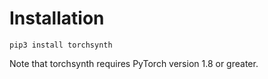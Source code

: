 Installation
============

```
pip3 install torchsynth
```

Note that torchsynth requires PyTorch version 1.8 or greater.
